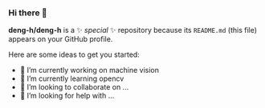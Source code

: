 ### Hi there 👋


**deng-h/deng-h** is a ✨ _special_ ✨ repository because its `README.md` (this file) appears on your GitHub profile.

Here are some ideas to get you started:

- 🔭 I’m currently working on machine vision
- 🌱 I’m currently learning opencv
- 👯 I’m looking to collaborate on ...
- 🤔 I’m looking for help with ...

